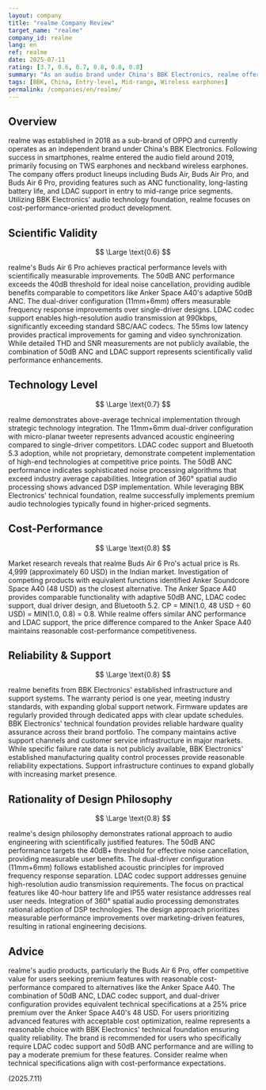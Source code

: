 ```yaml
---
layout: company
title: "realme Company Review"
target_name: "realme"
company_id: realme
lang: en
ref: realme
date: 2025-07-11
rating: [3.7, 0.6, 0.7, 0.8, 0.8, 0.8]
summary: "As an audio brand under China's BBK Electronics, realme offers competitive TWS earphones with superior cost-performance. The Buds Air 6 Pro delivers excellent specifications including 50dB ANC and LDAC support at competitive pricing."
tags: [BBK, China, Entry-level, Mid-range, Wireless earphones]
permalink: /companies/en/realme/
---
```

## Overview

realme was established in 2018 as a sub-brand of OPPO and currently operates as an independent brand under China's BBK Electronics. Following success in smartphones, realme entered the audio field around 2019, primarily focusing on TWS earphones and neckband wireless earphones. The company offers product lineups including Buds Air, Buds Air Pro, and Buds Air 6 Pro, providing features such as ANC functionality, long-lasting battery life, and LDAC support in entry to mid-range price segments. Utilizing BBK Electronics' audio technology foundation, realme focuses on cost-performance-oriented product development.

## Scientific Validity

$$ \Large \text{0.6} $$

realme's Buds Air 6 Pro achieves practical performance levels with scientifically measurable improvements. The 50dB ANC performance exceeds the 40dB threshold for ideal noise cancellation, providing audible benefits comparable to competitors like Anker Space A40's adaptive 50dB ANC. The dual-driver configuration (11mm+6mm) offers measurable frequency response improvements over single-driver designs. LDAC codec support enables high-resolution audio transmission at 990kbps, significantly exceeding standard SBC/AAC codecs. The 55ms low latency provides practical improvements for gaming and video synchronization. While detailed THD and SNR measurements are not publicly available, the combination of 50dB ANC and LDAC support represents scientifically valid performance enhancements.

## Technology Level

$$ \Large \text{0.7} $$

realme demonstrates above-average technical implementation through strategic technology integration. The 11mm+6mm dual-driver configuration with micro-planar tweeter represents advanced acoustic engineering compared to single-driver competitors. LDAC codec support and Bluetooth 5.3 adoption, while not proprietary, demonstrate competent implementation of high-end technologies at competitive price points. The 50dB ANC performance indicates sophisticated noise processing algorithms that exceed industry average capabilities. Integration of 360° spatial audio processing shows advanced DSP implementation. While leveraging BBK Electronics' technical foundation, realme successfully implements premium audio technologies typically found in higher-priced segments.

## Cost-Performance

$$ \Large \text{0.8} $$

Market research reveals that realme Buds Air 6 Pro's actual price is Rs. 4,999 (approximately 60 USD) in the Indian market. Investigation of competing products with equivalent functions identified Anker Soundcore Space A40 (48 USD) as the closest alternative. The Anker Space A40 provides comparable functionality with adaptive 50dB ANC, LDAC codec support, dual driver design, and Bluetooth 5.2. CP = MIN(1.0, 48 USD ÷ 60 USD) = MIN(1.0, 0.8) = 0.8. While realme offers similar ANC performance and LDAC support, the price difference compared to the Anker Space A40 maintains reasonable cost-performance competitiveness.

## Reliability & Support

$$ \Large \text{0.8} $$

realme benefits from BBK Electronics' established infrastructure and support systems. The warranty period is one year, meeting industry standards, with expanding global support network. Firmware updates are regularly provided through dedicated apps with clear update schedules. BBK Electronics' technical foundation provides reliable hardware quality assurance across their brand portfolio. The company maintains active support channels and customer service infrastructure in major markets. While specific failure rate data is not publicly available, BBK Electronics' established manufacturing quality control processes provide reasonable reliability expectations. Support infrastructure continues to expand globally with increasing market presence.

## Rationality of Design Philosophy

$$ \Large \text{0.8} $$

realme's design philosophy demonstrates rational approach to audio engineering with scientifically justified features. The 50dB ANC performance targets the 40dB+ threshold for effective noise cancellation, providing measurable user benefits. The dual-driver configuration (11mm+6mm) follows established acoustic principles for improved frequency response separation. LDAC codec support addresses genuine high-resolution audio transmission requirements. The focus on practical features like 40-hour battery life and IP55 water resistance addresses real user needs. Integration of 360° spatial audio processing demonstrates rational adoption of DSP technologies. The design approach prioritizes measurable performance improvements over marketing-driven features, resulting in rational engineering decisions.

## Advice

realme's audio products, particularly the Buds Air 6 Pro, offer competitive value for users seeking premium features with reasonable cost-performance compared to alternatives like the Anker Space A40. The combination of 50dB ANC, LDAC codec support, and dual-driver configuration provides equivalent technical specifications at a 25% price premium over the Anker Space A40's 48 USD. For users prioritizing advanced features with acceptable cost optimization, realme represents a reasonable choice with BBK Electronics' technical foundation ensuring quality reliability. The brand is recommended for users who specifically require LDAC codec support and 50dB ANC performance and are willing to pay a moderate premium for these features. Consider realme when technical specifications align with cost-performance expectations.

(2025.7.11)